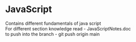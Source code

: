 # JavaScript <br/>
Contains different fundamentals of java script<br/>
For different section knowledge read - JavaScriptNotes.doc<br/>
to push into the branch - git push origin main 
